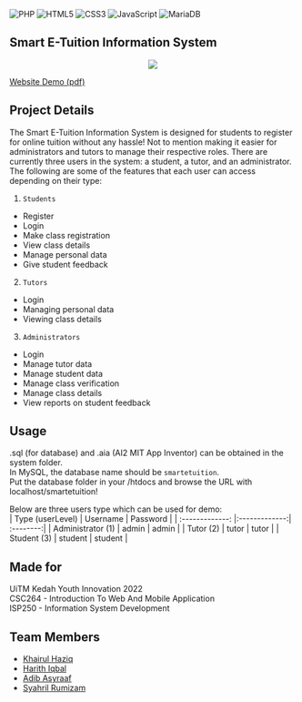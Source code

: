 ![PHP](https://img.shields.io/badge/php-%23777BB4.svg?style=for-the-badge&logo=php&logoColor=white)
![HTML5](https://img.shields.io/badge/html5-%23E34F26.svg?style=for-the-badge&logo=html5&logoColor=white)
![CSS3](https://img.shields.io/badge/css3-%231572B6.svg?style=for-the-badge&logo=css3&logoColor=white)
![JavaScript](https://img.shields.io/badge/javascript-%23323330.svg?style=for-the-badge&logo=javascript&logoColor=%23F7DF1E)
![MariaDB](https://img.shields.io/badge/MariaDB-003545?style=for-the-badge&logo=mariadb&logoColor=white)

## Smart E-Tuition Information System

<p align="center">
  <img src="https://cdn.discordapp.com/attachments/966509177319063632/996631813185339392/Poster_Smart_E-Tuition2.png">
</p>

<a href='/documentation/Website Demo Smart E-Tuition.pdf'>
Website Demo (pdf)
</a>

## Project Details
The Smart E-Tuition Information System is designed for students to register for online tuition without any hassle! Not to mention making it easier for administrators and tutors to manage their respective roles. There are currently three users in the system: a student, a tutor, and an administrator. The following are some of the features that each user can access depending on their type:
1. `Students`
* Register
* Login
* Make class registration
* View class details
* Manage personal data
* Give student feedback

2. `Tutors`
* Login
* Managing personal data
* Viewing class details


3. `Administrators`
* Login 
* Manage tutor data
* Manage student data
* Manage class verification
* Manage class details
* View reports on student feedback


## Usage
.sql (for database) and .aia (AI2 MIT App Inventor) can be obtained in the system folder.<br>
In MySQL, the database name should be `smartetuition`.<br>
Put the database folder in your /htdocs and browse the URL with localhost/smartetuition!

Below are three users type which can be used for demo:<br>
| Type (userLevel)          | Username      | Password |
| :-------------: |:-------------:| :--------:|
| Administrator (1) | admin         | admin    |
| Tutor (2)        | tutor          | tutor     |
| Student (3)      | student        | student   |

## Made for 
UiTM Kedah Youth Innovation 2022 <br>
CSC264 - Introduction To Web And Mobile Application <br>
ISP250 - Information System Development

## Team Members
* [Khairul Haziq](https://github.com/Kyziq)
* [Harith Iqbal](https://github.com/mishumiyamizu)
* [Adib Asyraaf](https://github.com/lildibbb)
* [Syahril Rumizam](https://github.com/reason61)


